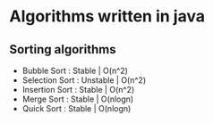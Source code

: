 # Algorithms written in java

## Sorting algorithms
* Bubble Sort       : Stable   | O(n^2)
* Selection Sort    : Unstable | O(n^2)
* Insertion Sort    : Stable   | O(n^2)
* Merge Sort        : Stable   | O(nlogn)
* Quick Sort        : Stable   | O(nlogn)
